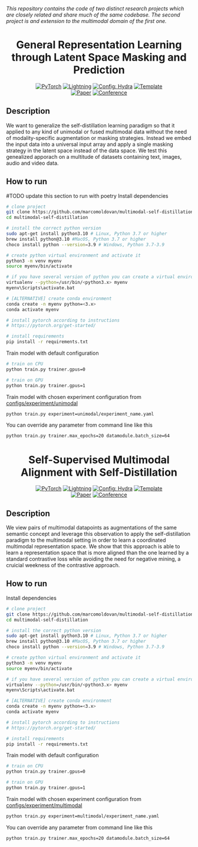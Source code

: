 *This repository contains the code of two distinct research projects which are closely related and share much of the same codebase. The second project is and extension to the multimodal domain of the first one.*

<div align="center">

# General Representation Learning through Latent Space Masking and Prediction

<a href="https://pytorch.org/get-started/locally/"><img alt="PyTorch" src="https://img.shields.io/badge/PyTorch-ee4c2c?logo=pytorch&logoColor=white"></a>
<a href="https://pytorchlightning.ai/"><img alt="Lightning" src="https://img.shields.io/badge/-Lightning-792ee5?logo=pytorchlightning&logoColor=white"></a>
<a href="https://hydra.cc/"><img alt="Config: Hydra" src="https://img.shields.io/badge/Config-Hydra-89b8cd"></a>
<a href="https://github.com/ashleve/lightning-hydra-template"><img alt="Template" src="https://img.shields.io/badge/-Lightning--Hydra--Template-017F2F?style=flat&logo=github&labelColor=gray"></a><br>
[![Paper](http://img.shields.io/badge/paper-arxiv.1001.2234-B31B1B.svg)](https://www.nature.com/articles/nature14539)
[![Conference](http://img.shields.io/badge/AnyConference-year-4b44ce.svg)](https://papers.nips.cc/paper/2020)

</div>

## Description

We want to generalize the self-distillation learning paradigm so that it applied to any kind of unimodal or fused multimodal data without the need of modality-specific augmentation or masking strategies. Instead we embed the input data into a universal input array and apply a single masking strategy in the latent space instead of the data space. We test this genealized apporach on a multitude of datasets containing text, images, audio and video data.

## How to run
#TODO update this section to run with poetry
Install dependencies

```bash
# clone project
git clone https://github.com/marcomoldovan/multimodal-self-distillation
cd multimodal-self-distillation

# install the correct python version
sudo apt-get install python3.10 # Linux, Python 3.7 or higher
brew install python@3.10 #MacOS, Python 3.7 or higher
choco install python --version=3.9 # Windows, Python 3.7-3.9

# create python virtual environment and activate it
python3 -m venv myenv
source myenv/bin/activate

# if you have several version of python you can create a virtual environment with a specific version:
virtualenv --python=/usr/bin/<python3.x> myenv
myenv\Scripts\activate.bat

# [ALTERNATIVE] create conda environment
conda create -n myenv python=<3.x>
conda activate myenv

# install pytorch according to instructions
# https://pytorch.org/get-started/

# install requirements
pip install -r requirements.txt
```

Train model with default configuration

```bash
# train on CPU
python train.py trainer.gpus=0

# train on GPU
python train.py trainer.gpus=1
```

Train model with chosen experiment configuration from [configs/experiment/unimodal](configs/experiment/unimodal)

```bash
python train.py experiment=unimodal/experiment_name.yaml
```

You can override any parameter from command line like this

```bash
python train.py trainer.max_epochs=20 datamodule.batch_size=64
```



<div align="center">

# Self-Supervised Multimodal Alignment with Self-Distillation

<a href="https://pytorch.org/get-started/locally/"><img alt="PyTorch" src="https://img.shields.io/badge/PyTorch-ee4c2c?logo=pytorch&logoColor=white"></a>
<a href="https://pytorchlightning.ai/"><img alt="Lightning" src="https://img.shields.io/badge/-Lightning-792ee5?logo=pytorchlightning&logoColor=white"></a>
<a href="https://hydra.cc/"><img alt="Config: Hydra" src="https://img.shields.io/badge/Config-Hydra-89b8cd"></a>
<a href="https://github.com/ashleve/lightning-hydra-template"><img alt="Template" src="https://img.shields.io/badge/-Lightning--Hydra--Template-017F2F?style=flat&logo=github&labelColor=gray"></a><br>
[![Paper](http://img.shields.io/badge/paper-arxiv.1001.2234-B31B1B.svg)](https://www.nature.com/articles/nature14539)
[![Conference](http://img.shields.io/badge/AnyConference-year-4b44ce.svg)](https://papers.nips.cc/paper/2020)

</div>

## Description

We view pairs of multimodal datapoints as augmentations of the same semantic concept and leverage this observation to apply the self-distillation paradigm to the multimodal setting in order to learn a coordinated multimodal representation space. We show that this approach is able to learn a representation space that is more aligned than the one learned by a standard contrastive loss while avoiding the need for negative mining, a cruicial weekness of the contrastive approach.

## How to run

Install dependencies

```bash
# clone project
git clone https://github.com/marcomoldovan/multimodal-self-distillation
cd multimodal-self-distillation

# install the correct python version
sudo apt-get install python3.10 # Linux, Python 3.7 or higher
brew install python@3.10 #MacOS, Python 3.7 or higher
choco install python --version=3.9 # Windows, Python 3.7-3.9

# create python virtual environment and activate it
python3 -m venv myenv
source myenv/bin/activate

# if you have several version of python you can create a virtual environment with a specific version:
virtualenv --python=/usr/bin/<python3.x> myenv
myenv\Scripts\activate.bat

# [ALTERNATIVE] create conda environment
conda create -n myenv python=<3.x>
conda activate myenv

# install pytorch according to instructions
# https://pytorch.org/get-started/

# install requirements
pip install -r requirements.txt
```

Train model with default configuration

```bash
# train on CPU
python train.py trainer.gpus=0

# train on GPU
python train.py trainer.gpus=1
```

Train model with chosen experiment configuration from [configs/experiment/multimodal](configs/experiment/multimodal)

```bash
python train.py experiment=multimodal/experiment_name.yaml
```

You can override any parameter from command line like this

```bash
python train.py trainer.max_epochs=20 datamodule.batch_size=64
```
